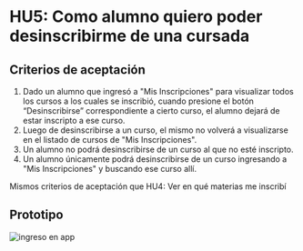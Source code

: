 # HU5: Como alumno quiero poder desinscribirme de una cursada

## Criterios de aceptación
1. Dado un alumno que ingresó a "Mis Inscripciones" para visualizar todos los cursos a los cuales se inscribió, cuando presione el botón “Desinscribirse” correspondiente a cierto curso, el alumno dejará de estar inscripto a ese curso.
2. Luego de desinscribirse a un curso, el mismo no volverá a visualizarse en el listado de cursos de "Mis Inscripciones".
3. Un alumno no podrá desinscribirse de un curso al que no esté inscripto.
4. Un alumno únicamente podrá desinscribirse de un curso ingresando a "Mis Inscripciones" y buscando ese curso allí.

Mismos criterios de aceptación que HU4: Ver en qué materias me inscribí
	

## Prototipo

![ingreso en app](./prototipos/listado_inscriptos.png)
